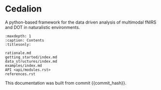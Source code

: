 # Cedalion


A python-based framework for the data driven analysis of multimodal fNIRS and DOT in
naturalistic environments.

```{toctree}
:maxdepth: 1
:caption: Contents
:titlesonly:

rationale.md
getting_started/index.md
data_structures/index.md
examples/index.md
API <api/modules.rst>
references.rst
```

This documentation was built from commit {{commit_hash}}.
